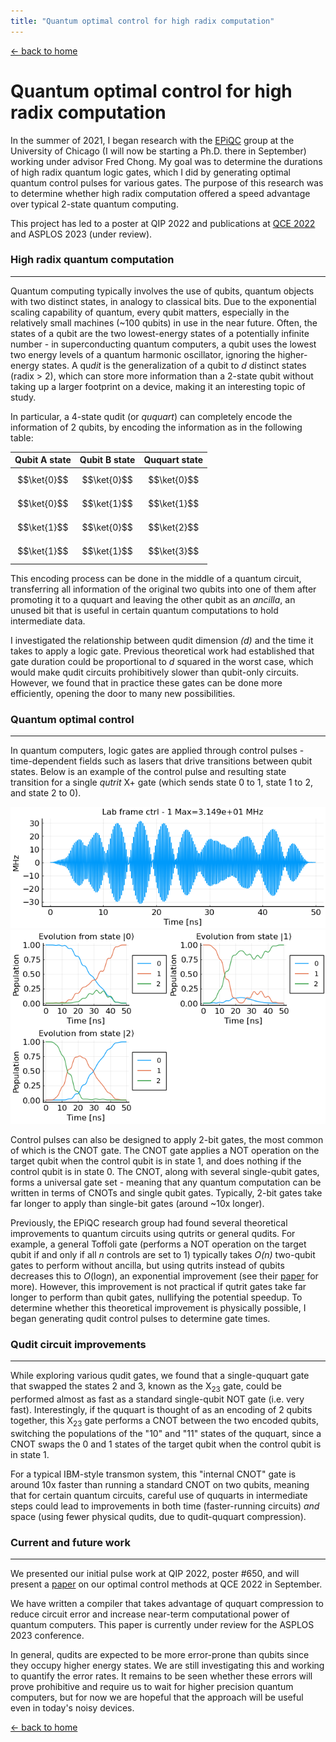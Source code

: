 ```yaml
---
title: "Quantum optimal control for high radix computation"
---
```


[← back to home](../index.md)

# Quantum optimal control for high radix computation

In the summer of 2021, I began research with the <a href="https://www.epiqc.cs.uchicago.edu/" target="_blank" rel="noopener noreferrer">EPiQC</a> group at the University of Chicago (I will now be starting a Ph.D. there in September) working under advisor Fred Chong. My goal was to determine the durations of high radix quantum logic gates, which I did by generating optimal quantum control pulses for various gates. The purpose of this research was to determine whether high radix computation offered a speed advantage over typical 2-state quantum computing.

This project has led to a poster at QIP 2022 and publications at <a href="https://arxiv.org/abs/2206.14975" target="_blank" rel="noopener noreferrer">QCE 2022</a> and ASPLOS 2023 (under review).

### High radix quantum computation

---

Quantum computing typically involves the use of qubits, quantum objects with two distinct states, in analogy to classical bits. Due to the exponential scaling capability of quantum, every qubit matters, especially in the relatively small machines (~100 qubits) in use in the near future. Often, the states of a qubit are the two lowest-energy states of a potentially infinite number - in superconducting quantum computers, a qubit uses the lowest two energy levels of a quantum harmonic oscillator, ignoring the higher-energy states. A qu*dit* is the generalization of a qubit to *d* distinct states (radix > 2), which can store more information than a 2-state qubit without taking up a larger footprint on a device, making it an interesting topic of study. 

In particular, a 4-state qudit (or *ququart*) can completely encode the information of 2 qubits, by encoding the information as in the following table:

Qubit A state | Qubit B state | Ququart state
--- | --- | ---
$$\ket{0}$$ | $$\ket{0}$$ | $$\ket{0}$$
$$\ket{0}$$ | $$\ket{1}$$ | $$\ket{1}$$
$$\ket{1}$$ | $$\ket{0}$$ | $$\ket{2}$$
$$\ket{1}$$ | $$\ket{1}$$ | $$\ket{3}$$

This encoding process can be done in the middle of a quantum circuit, transferring all information of the original two qubits into one of them after promoting it to a ququart and leaving the other qubit as an *ancilla*, an unused bit that is useful in certain quantum computations to hold intermediate data.

I investigated the relationship between qudit dimension *(d)* and the time it takes to apply a logic gate. Previous theoretical work had established that gate duration could be proportional to *d* squared in the worst case, which would make qudit circuits prohibitively slower than qubit-only circuits. However, we found that in practice these gates can be done more efficiently, opening the door to many new possibilities.

### Quantum optimal control

---

In quantum computers, logic gates are applied through control pulses - time-dependent fields such as lasers that drive transitions between qubit states. Below is an example of the control pulse and resulting state transition for a single *qutrit* X+ gate (which sends state 0 to 1, state 1 to 2, and state 2 to 0).

![x-pulse](/files/x-pulse.png) ![x-transition](/files/x-transition.png)

Control pulses can also be designed to apply 2-bit gates, the most common of which is the CNOT gate. The CNOT gate applies a NOT operation on the target qubit when the control qubit is in state 1, and does nothing if the control qubit is in state 0. The CNOT, along with several single-qubit gates, forms a universal gate set - meaning that any quantum computation can be written in terms of CNOTs and single qubit gates. Typically, 2-bit gates take far longer to apply than single-bit gates (around ~10x longer).

Previously, the EPiQC research group had found several theoretical improvements to quantum circuits using qutrits or general qudits. For example, a general Toffoli gate (performs a NOT operation on the target qubit if and only if all *n* controls are set to 1) typically takes *O(n)* two-qubit gates to perform without ancilla, but using qutrits instead of qubits decreases this to *O*(log*n*), an exponential improvement (see their <a href="https://arxiv.org/pdf/1905.10481.pdf" target="_blank" rel="noopener noreferrer">paper</a> for more). However, this improvement is not practical if qutrit gates take far longer to perform than qubit gates, nullifying the potential speedup. To determine whether this theoretical improvement is physically possible, I began generating qudit control pulses to determine gate times.

### Qudit circuit improvements

---

While exploring various qudit gates, we found that a single-ququart gate that swapped the states 2 and 3, known as the X<sub>23</sub> gate, could be performed almost as fast as a standard single-qubit NOT gate (i.e. very fast). Interestingly, if the ququart is thought of as an encoding of 2 qubits together, this X<sub>23</sub> gate performs a CNOT between the two encoded qubits, switching the populations of the "10" and "11" states of the ququart, since a CNOT swaps the 0 and 1 states of the target qubit when the control qubit is in state 1.

For a typical IBM-style transmon system, this "internal CNOT" gate is around 10x faster than running a standard CNOT on two qubits, meaning that for certain quantum circuits, careful use of ququarts in intermediate steps could lead to improvements in both time (faster-running circuits) *and* space (using fewer physical qudits, due to qudit-ququart compression).

### Current and future work

---

We presented our initial pulse work at QIP 2022, poster #650, and will present a <a href="https://arxiv.org/abs/2206.14975" target="_blank" rel="noopener noreferrer">paper</a> on our optimal control methods at QCE 2022 in September.

We have written a compiler that takes advantage of ququart compression to reduce circuit error and increase near-term computational power of quantum computers. This paper is currently under review for the ASPLOS 2023 conference. 

In general, qudits are expected to be more error-prone than qubits since they occupy higher energy states. We are still investigating this and working to quantify the error rates. It remains to be seen whether these errors will prove prohibitive and require us to wait for higher precision quantum computers, but for now we are hopeful that the approach will be useful even in today's noisy devices.

[← back to home](../index.md)